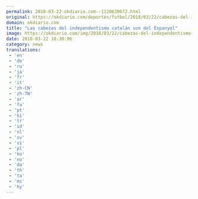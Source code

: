 ```yaml
---
permalink: 2018-03-22-okdiario.com--1120630672.html
original: https://okdiario.com/deportes/futbol/2018/03/22/cabezas-del-independentismo-catalan-son-del-espanyol-1994176
domain: okdiario.com
title: "Las cabezas del independentismo catalán son del Espanyol"
image: https://okdiario.com/img/2018/03/22/cabezas-del-independentismo-interior.jpg
date: 2018-03-22 18:30:06
category: news
translations: 
 - 'en'
 - 'de'
 - 'ru'
 - 'ja'
 - 'fr'
 - 'it'
 - 'zh-CN'
 - 'zh-TW'
 - 'ar'
 - 'fa'
 - 'pt'
 - 'hi'
 - 'tr'
 - 'id'
 - 'nl'
 - 'sv'
 - 'vi'
 - 'pl'
 - 'ko'
 - 'no'
 - 'da'
 - 'th'
 - 'ta'
 - 'ms'
 - 'hy'
---
```


